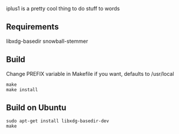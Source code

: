 iplus1 is a pretty cool thing to do stuff to words

## Requirements
libxdg-basedir
snowball-stemmer

## Build
Change PREFIX variable in Makefile if you want, defaults to /usr/local
```
make
make install
```


## Build on Ubuntu
```
sudo apt-get install libxdg-basedir-dev
make
```
